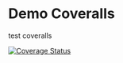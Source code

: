# Demo Coveralls
test coveralls

[![Coverage Status](https://coveralls.io/repos/github/CeloraLB/demo-coveralls/badge.svg?branch=main)](https://coveralls.io/github/CeloraLB/demo-coveralls?branch=main)